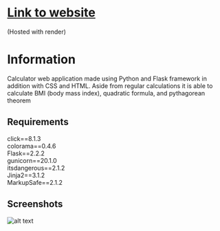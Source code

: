 # [Link to website](https://calculator-q9mf.onrender.com/classic)
(Hosted with render)  

# Information
Calculator web application made using Python and Flask framework in addition with CSS and HTML. Aside from regular calculations it is able to calculate BMI (body mass index), quadratic formula, and pythagorean theorem  

## Requirements
click==8.1.3  
colorama==0.4.6  
Flask==2.2.2  
gunicorn==20.1.0  
itsdangerous==2.1.2  
Jinja2==3.1.2  
MarkupSafe==2.1.2  

## Screenshots
![alt text](https://github.com/khoawack/Flask_Calculator/blob/main/ScreenShots/Capture.PNG)
